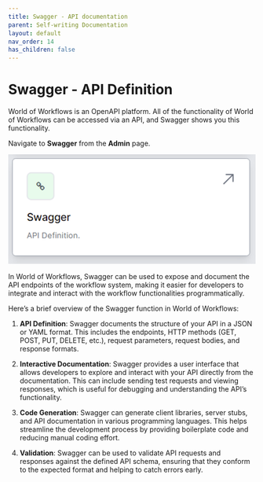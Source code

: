 ```yaml
---
title: Swagger - API documentation
parent: Self-writing Documentation
layout: default
nav_order: 14
has_children: false
---
```


# Swagger - API Definition

World of Workflows is an OpenAPI platform.  All of the functionality of World of Workflows can be accessed via an API, and Swagger shows you this functionality.

Navigate to **Swagger** from the **Admin** page.

![alt text](image.png)

In World of Workflows, Swagger can be used to expose and document the API endpoints of the workflow system, making it easier for developers to integrate and interact with the workflow functionalities programmatically.

Here’s a brief overview of the Swagger function in World of Workflows:

1. **API Definition**: Swagger documents the structure of your API in a JSON or YAML format. This includes the endpoints, HTTP methods (GET, POST, PUT, DELETE, etc.), request parameters, request bodies, and response formats.

2. **Interactive Documentation**: Swagger provides a user interface that allows developers to explore and interact with your API directly from the documentation. This can include sending test requests and viewing responses, which is useful for debugging and understanding the API’s functionality.

3. **Code Generation**: Swagger can generate client libraries, server stubs, and API documentation in various programming languages. This helps streamline the development process by providing boilerplate code and reducing manual coding effort.

4. **Validation**: Swagger can be used to validate API requests and responses against the defined API schema, ensuring that they conform to the expected format and helping to catch errors early.

